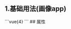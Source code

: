 ## 1.基础用法(画像app)
<democ787c7d8b4dd />
```vue{4}
<template>
    <gradient-ring-chart-2 :value="v" subTitle="风险指数" valueUnit="%"></gradient-ring-chart-2>
</template>
<script setup>;
import { ref } from 'vue';

const v = ref(50);

</script>
<style lang="scss" scoped>
.zrx-chart {
    background-color: white;
    padding: 32px;
    &:after {
        content: '';
        position: absolute;
        top: 50%;
        left: 50%;
        transform: translate(-50%, -50%);
        width: 140px;
        height: 140px;
        border-radius: 50%;
        border: 14px solid rgb(238, 240, 245);
        mask-image: linear-gradient(180deg, red, transparent);
    }
}
</style>
```
## 属性
<demo023235cbc7c0 />
<script setup>
import democ787c7d8b4dd from '../../document/gradientRingChart2/1.基础用法(画像app).vue'
import demo023235cbc7c0 from '../../document/gradientRingChart2/属性.vue'
</script>
